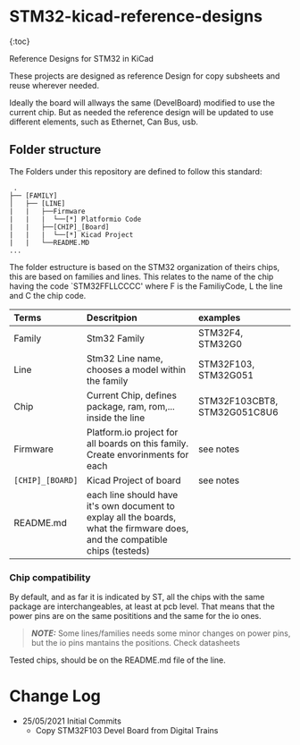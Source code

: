 # STM32-kicad-reference-designs

{:toc}

Reference Designs for STM32 in KiCad

These projects are designed as reference Design for copy subsheets and reuse wherever needed.

Ideally the board will allways the same (DevelBoard) modified to use the current chip. But as needed the reference design will be updated to use different elements, such as Ethernet, Can Bus, usb.

## Folder structure

The Folders under this repository are defined to follow this standard:
```
 .
├── [FAMILY]
│   ├── [LINE]
|   |   ├──Firmware
|   |   |  └──[*] Platformio Code
|   |   ├──[CHIP]_[Board]
|   |   |  └──[*] Kicad Project
|   |   └──README.MD
...

```
The folder estructure is based on the STM32 organization of theirs chips, this are based on families and lines. This relates to the name of the chip having the code `STM32FFLLCCCC'  where F is the FamiliyCode, L the line and C the chip code.

|Terms|Descritpion|examples|
|:--|:--|:--|
|Family |Stm32 Family | STM32F4, STM32G0 |
|Line| Stm32 Line name, chooses a model within the family| STM32F103, STM32G051|
|Chip| Current Chip, defines package, ram, rom,... inside the line| STM32F103CBT8, STM32G051C8U6|
|Firmware| Platform.io project for all boards on this family. Create envorinments for each| see notes|
|`[CHIP]_[BOARD]`| Kicad Project of board | see notes|
|README.md| each line should have it's own document to explay all the boards, what the firmware does, and the compatible chips (testeds)|

### Chip compatibility
By default, and as far it is indicated by ST, all the chips with the same package are interchangeables, at least at pcb level. That means that the power pins are on the same posititions and the same for the io ones.

> **_NOTE:_**  Some lines/families needs some minor changes on power pins, but the io pins mantains the positions. Check datasheets

Tested chips, should be on the README.md file of the line.

# Change Log

* 25/05/2021 Initial Commits
  * Copy STM32F103 Devel Board from Digital Trains